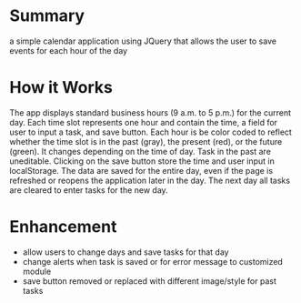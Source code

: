 # Summary
a simple calendar application using JQuery that allows the user to save events for each hour of the day

# How it Works
The app displays standard business hours (9 a.m. to 5 p.m.) for the current day. Each time slot represents one hour and contain the time, a field for user to input a task, and save button. Each hour is be color coded to reflect whether the time slot is in the past (gray), the present (red), or the future (green). It changes depending on the time of day. Task in the past are uneditable. Clicking on the save button store the time and user input in localStorage. The data are saved for the entire day, even if the page is refreshed or reopens the application later in the day. The next day all tasks are cleared to enter tasks for the new day.

# Enhancement
* allow users to change days and save tasks for that day
* change alerts when task is saved or for error message to customized module
* save button removed or replaced with different image/style for past tasks

